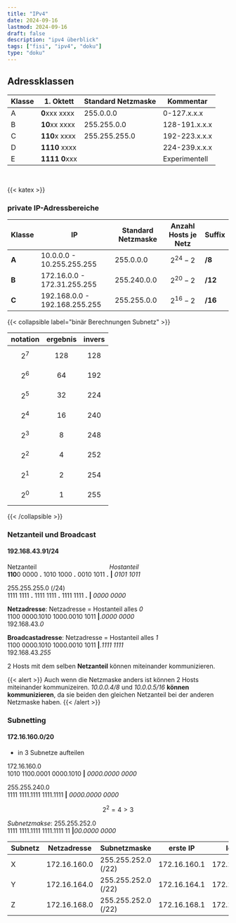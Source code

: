 ```yaml
---
title: "IPv4"
date: 2024-09-16
lastmod: 2024-09-16
draft: false
description: "ipv4 überblick"
tags: ["fisi", "ipv4", "doku"]
type: "doku"
---
```


## Adressklassen

| Klasse | 1. Oktett     | Standard Netzmaske | Kommentar     |
| ------ | ------------- | ------------------ | ------------- |
| A      | **0**xxx xxxx | 255.0.0.0          | 0-127.x.x.x   |
| B      | **10**xx xxxx | 255.255.0.0        | 128-191.x.x.x |
| C      | **110**x xxxx | 255.255.255.0      | 192-223.x.x.x |
| D      | **1110** xxxx |                    | 224-239.x.x.x |
| E      | **1111 0**xxx |                    | Experimentell |

<br>


{{< katex >}}
### private IP-Adressbereiche

| Klasse | IP                            | Standard Netzmaske | Anzahl Hosts je Netz     | Suffix |
| ------ | ----------------------------- | ------------------ | ------------------------ | ------ |
| **A**      | 10.0.0.0 - 10.255.255.255     | 255.0.0.0          | $$ 2^{24}-2 $$           | **/8**     |
| **B**      | 172.16.0.0 - 172.31.255.255   | 255.240.0.0        | $$ 2^{20}-2 $$           | **/12**    |
| **C**      | 192.168.0.0 - 192.168.255.255 | 255.255.0.0        | $$ 2^{16}-2 $$           | **/16**    |

{{< collapsible label="binär Berechnungen Subnetz" >}}

|  notation | ergebnis | invers |
| --------- |:---:|:---:|
| $$2^{7}$$ | 128 | 128 |
| $$2^{6}$$ | 64  | 192 |
| $$2^{5}$$ | 32  | 224 |
| $$2^{4}$$ | 16  | 240 |
| $$2^{3}$$ |  8  | 248 |
| $$2^{2}$$ |  4  | 252 |
| $$2^{1}$$ |  2  | 254 |
| $$2^{0}$$ |  1  | 255 |

{{< /collapsible >}}


### Netzanteil und Broadcast

#### 192.168.43.91/24

Netzanteil &emsp;&emsp;&emsp;&emsp;&emsp;&emsp;&emsp;&emsp;&emsp;&emsp; &emsp; *Hostanteil* <br>
**110**0 0000 **.** 1010 1000 **.** 0010 1011 **.** **|** *0101 1011*

255.255.255.0 (/24) <br>
1111 1111 **.** 1111 1111 **.** 1111 1111 **.** **|** *0000 0000*

**Netzadresse**:
Netzadresse = Hostanteil alles *0* <br>
1100 0000.1010 1000.0010 1011 **|**.*0000 0000* <br>
192.168.43.*0*

**Broadcastadresse**:
Netzadresse = Hostanteil alles *1* <br>
1100 0000.1010 1000.0010 1011 **|**.*1111 1111* <br>
192.168.43.*255*

2 Hosts mit dem selben **Netzanteil** können miteinander kommunizieren.

{{< alert >}}
Auch wenn die Netzmaske anders ist können 2 Hosts miteinander kommunizeiren.
*10.0.0.4/8* und *10.0.0.5/16* **können kommunizieren**, da sie beiden den gleichen Netzanteil bei der anderen Netzmaske haben.
{{< /alert >}}


### Subnetting

#### 172.16.160.0/20
- in 3 Subnetze aufteilen

172.16.160.0 <br>
1010 1100.0001 0000.1010 **|** *0000.0000 0000*

255.255.240.0 <br>
1111 1111.1111 1111.1111 **|** *0000.0000 0000*

$$2^{2}=4>3$$

*Subnetzmakse*:
255.255.252.0 <br>
1111 1111.1111 1111.1111 11 **|**_00.0000 0000_

| Subnetz | Netzadresse  | Subnetzmaske        | erste IP     | letzte IP      |
| ------- | ------------ | ------------------- | ------------ | -------------- |
| X       | 172.16.160.0 | 255.255.252.0 (/22) | 172.16.160.1 | 172.16.163.254 |
| Y       | 172.16.164.0 | 255.255.252.0 (/22) | 172.16.164.1 | 172.16.167.254 |
| Z       | 172.16.168.0 | 255.255.252.0 (/22) | 172.16.168.1 | 172.16.171.254 |


